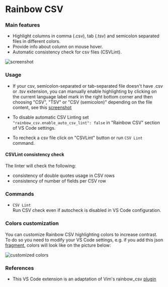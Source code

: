 # Rainbow CSV

### Main features

* Highlight columns in comma (.csv), tab (.tsv) and semicolon separated files in different colors.
* Provide info about column on mouse hover.
* Automatic consistency check for csv files (CSVLint).

![screenshot](https://i.imgur.com/PRFKVIN.png)

### Usage

* If your csv, semicolon-separated or tab-separated file doesn't have .csv or .tsv extension, you can manually enable highlighting by clicking on the current language label mark in the right bottom corner and then choosing "CSV", "TSV" or "CSV (semicolon)" depending on the file content, see this [screenshot](https://stackoverflow.com/a/30776845/2898283)

* To disable automatic CSV Linting set `"rainbow_csv.enable_auto_csv_lint": false` in "Rainbow CSV" section of VS Code settings.

* To recheck a csv file click on "CSVLint" button or run `CSV Lint` command.

#### CSVLint consistency check

The linter will check the following:
* consistency of double quotes usage in CSV rows
* consistency of number of fields per CSV row

### Commands

* `CSV Lint`  
  Run CSV check even if autocheck is disabled in VS Code configuration.


### Colors customization 
You can customize Rainbow CSV highlighting colors to increase contrast.  
To do so you need to modify your VS Code settings, e.g. if you add this json [fragment](https://github.com/mechatroner/vscode_rainbow_csv/blob/master/test/color_customization_example.md), colors will look like on the picture below:

![customized colors](https://i.imgur.com/45EJJv4.png)

### References

* This VS Code extension is an adaptation of Vim's rainbow_csv [plugin](https://github.com/mechatroner/rainbow_csv)
